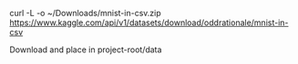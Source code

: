 curl -L -o ~/Downloads/mnist-in-csv.zip\
  https://www.kaggle.com/api/v1/datasets/download/oddrationale/mnist-in-csv

Download and place in project-root/data